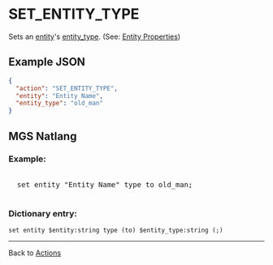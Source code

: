 # SET_ENTITY_TYPE

Sets an [entity](../entities)'s [entity_type](../entities/character_entity). (See: [Entity Properties](../entities/entity_properties))

## Example JSON

```json
{
  "action": "SET_ENTITY_TYPE",
  "entity": "Entity Name",
  "entity_type": "old_man"
}
```

## MGS Natlang

### Example:

<pre class="HyperMD-codeblock mgs">

  <span class="verb">set</span> <span class="sigil">entity</span> <span class="string">"Entity Name"</span> <span class="target">type</span> <span class="operator">to</span> <span class="string">old_man</span><span class="terminator">;</span>

</pre>

### Dictionary entry:

```
set entity $entity:string type (to) $entity_type:string (;)
```

---

Back to [Actions](../actions)
